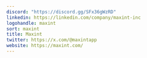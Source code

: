 ```yaml
---
discord: "https://discord.gg/SFx36gWzRD"
linkedin: https://linkedin.com/company/maxint-inc
logohandle: maxint
sort: maxint
title: Maxint
twitter: https://x.com/@maxintapp
website: https://maxint.com/
---
```

